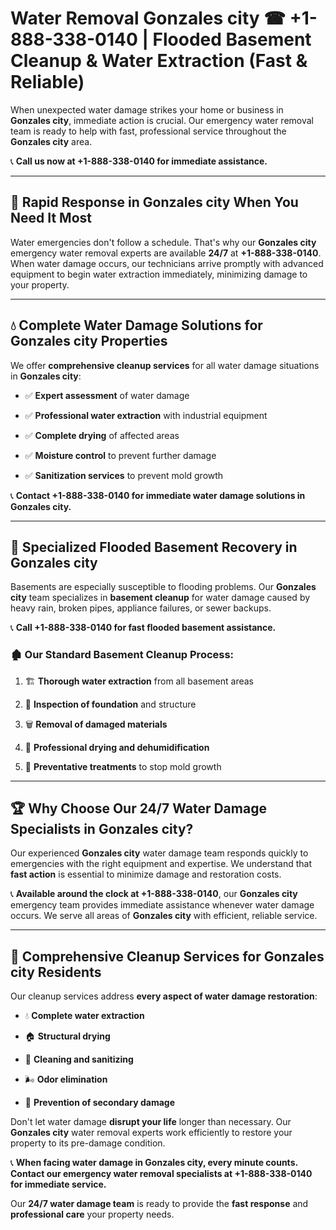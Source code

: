 # Water Removal Gonzales city ☎ +1-888-338-0140 | Flooded Basement Cleanup & Water Extraction (Fast & Reliable)

When unexpected water damage strikes your home or business in **Gonzales city**, immediate action is crucial. Our emergency water removal team is ready to help with fast, professional service throughout the **Gonzales city** area. 

📞 **Call us now at +1-888-338-0140 for immediate assistance.**
---
## 🚀 Rapid Response in Gonzales city When You Need It Most
Water emergencies don't follow a schedule. That's why our **Gonzales city** emergency water removal experts are available **24/7** at **+1-888-338-0140**. When water damage occurs, our technicians arrive promptly with advanced equipment to begin water extraction immediately, minimizing damage to your property.
---
## 💧 Complete Water Damage Solutions for Gonzales city Properties
We offer **comprehensive cleanup services** for all water damage situations in **Gonzales city**:
- ✅ **Expert assessment** of water damage  
- ✅ **Professional water extraction** with industrial equipment  
- ✅ **Complete drying** of affected areas  
- ✅ **Moisture control** to prevent further damage  
- ✅ **Sanitization services** to prevent mold growth  
📞 **Contact +1-888-338-0140 for immediate water damage solutions in Gonzales city.**
---
## 🌊 Specialized Flooded Basement Recovery in Gonzales city
Basements are especially susceptible to flooding problems. Our **Gonzales city** team specializes in **basement cleanup** for water damage caused by heavy rain, broken pipes, appliance failures, or sewer backups. 
📞 **Call +1-888-338-0140 for fast flooded basement assistance.**
### 🏚️ Our Standard Basement Cleanup Process:
1. 🏗️ **Thorough water extraction** from all basement areas  
2. 🔎 **Inspection of foundation** and structure  
3. 🗑️ **Removal of damaged materials**  
4. 💨 **Professional drying and dehumidification**  
5. 🚫 **Preventative treatments** to stop mold growth  
---
## 🏆 Why Choose Our 24/7 Water Damage Specialists in Gonzales city?
Our experienced **Gonzales city** water damage team responds quickly to emergencies with the right equipment and expertise. We understand that **fast action** is essential to minimize damage and restoration costs.
📞 **Available around the clock at +1-888-338-0140**, our **Gonzales city** emergency team provides immediate assistance whenever water damage occurs. We serve all areas of **Gonzales city** with efficient, reliable service.
---
## 🧹 Comprehensive Cleanup Services for Gonzales city Residents
Our cleanup services address **every aspect of water damage restoration**:
- 💧 **Complete water extraction**  
- 🏠 **Structural drying**  
- 🧼 **Cleaning and sanitizing**  
- 🌬️ **Odor elimination**  
- 🚫 **Prevention of secondary damage**  
Don't let water damage **disrupt your life** longer than necessary. Our **Gonzales city** water removal experts work efficiently to restore your property to its pre-damage condition.
📞 **When facing water damage in Gonzales city, every minute counts. Contact our emergency water removal specialists at +1-888-338-0140 for immediate service.**
Our **24/7 water damage team** is ready to provide the **fast response** and **professional care** your property needs.
